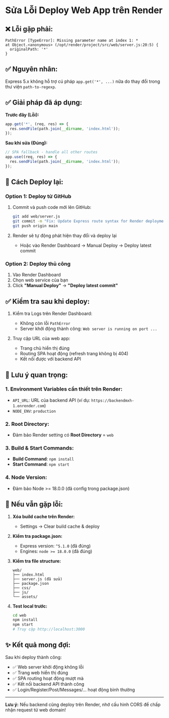 # Sửa Lỗi Deploy Web App trên Render

## ❌ Lỗi gặp phải:

```
PathError [TypeError]: Missing parameter name at index 1: *
at Object.<anonymous> (/opt/render/project/src/web/server.js:20:5) {
  originalPath: '*'
}
```

## ✅ Nguyên nhân:

Express 5.x không hỗ trợ cú pháp `app.get('*', ...)` nữa do thay đổi trong thư viện `path-to-regexp`.

## ✅ Giải pháp đã áp dụng:

**Trước đây (Lỗi):**
```javascript
app.get('*', (req, res) => {
  res.sendFile(path.join(__dirname, 'index.html'));
});
```

**Sau khi sửa (Đúng):**
```javascript
// SPA fallback - handle all other routes
app.use((req, res) => {
  res.sendFile(path.join(__dirname, 'index.html'));
});
```

## 🚀 Cách Deploy lại:

### Option 1: Deploy từ GitHub
1. Commit và push code mới lên GitHub:
   ```bash
   git add web/server.js
   git commit -m "Fix: Update Express route syntax for Render deployment"
   git push origin main
   ```

2. Render sẽ tự động phát hiện thay đổi và deploy lại
   - Hoặc vào Render Dashboard → Manual Deploy → Deploy latest commit

### Option 2: Deploy thủ công
1. Vào Render Dashboard
2. Chọn web service của bạn
3. Click **"Manual Deploy"** → **"Deploy latest commit"**

## ✅ Kiểm tra sau khi deploy:

1. Kiểm tra Logs trên Render Dashboard:
   - Không còn lỗi `PathError`
   - Server khởi động thành công: `Web server is running on port ...`

2. Truy cập URL của web app:
   - Trang chủ hiển thị đúng
   - Routing SPA hoạt động (refresh trang không bị 404)
   - Kết nối được với backend API

## 📝 Lưu ý quan trọng:

### 1. Environment Variables cần thiết trên Render:
- `API_URL`: URL của backend API (ví dụ: `https://backendmxh-1.onrender.com`)
- `NODE_ENV`: `production`

### 2. Root Directory:
- Đảm bảo Render setting có **Root Directory** = `web`

### 3. Build & Start Commands:
- **Build Command**: `npm install`
- **Start Command**: `npm start`

### 4. Node Version:
- Đảm bảo Node >= 18.0.0 (đã config trong package.json)

## 🔧 Nếu vẫn gặp lỗi:

1. **Xóa build cache trên Render:**
   - Settings → Clear build cache & deploy

2. **Kiểm tra package.json:**
   - Express version: `^5.1.0` (đã đúng)
   - Engines: `node >= 18.0.0` (đã đúng)

3. **Kiểm tra file structure:**
   ```
   web/
   ├── index.html
   ├── server.js (đã sửa)
   ├── package.json
   ├── css/
   ├── js/
   └── assets/
   ```

4. **Test local trước:**
   ```bash
   cd web
   npm install
   npm start
   # Truy cập http://localhost:3000
   ```

## ✨ Kết quả mong đợi:

Sau khi deploy thành công:
- ✅ Web server khởi động không lỗi
- ✅ Trang web hiển thị đúng
- ✅ SPA routing hoạt động mượt mà
- ✅ Kết nối backend API thành công
- ✅ Login/Register/Post/Messages/... hoạt động bình thường

---

**Lưu ý:** Nếu backend cũng deploy trên Render, nhớ cấu hình CORS để chấp nhận request từ web domain!
